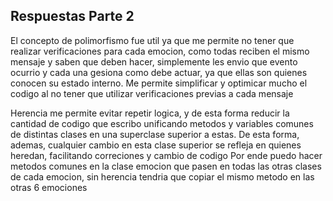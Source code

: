 ## Respuestas Parte 2
El concepto de polimorfismo fue util ya que me permite no tener que realizar verificaciones para cada emocion, 
como todas reciben el mismo mensaje y saben que deben hacer, simplemente les envio que evento ocurrio y cada una
gesiona como debe actuar, ya que ellas son quienes conocen su estado interno. 
Me permite simplificar y optimicar mucho el codigo al no tener que utilizar verificaciones previas a cada mensaje

Herencia me permite evitar repetir logica, y de esta forma reducir la cantidad de codigo que escribo
unificando metodos y variables comunes de distintas clases en una superclase superior a estas. 
De esta forma, ademas, cualquier cambio en esta clase superior se refleja en quienes heredan, facilitando
correciones y cambio de codigo
Por ende puedo hacer metodos comunes en la clase emocion que pasen en todas las otras clases de cada emocion, sin 
herencia tendria que copiar el mismo metodo en las otras 6 emociones

